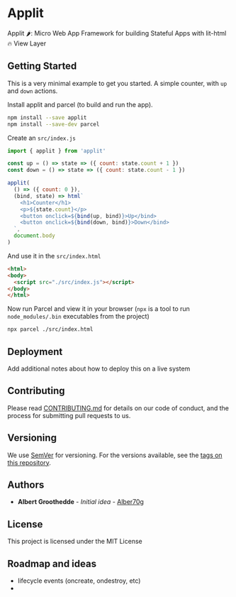 # Applit

Applit 🌶: Micro Web App Framework for building Stateful Apps with lit-html 🔥 View Layer

## Getting Started

This is a very minimal example to get you started. 
A simple counter, with `up` and `down` actions.

Install applit and parcel (to build and run the app).

```bash
npm install --save applit 
npm install --save-dev parcel
```

Create an `src/index.js`

```javascript
import { applit } from 'applit'

const up = () => state => ({ count: state.count + 1 })
const down = () => state => ({ count: state.count - 1 })

applit(
  () => ({ count: 0 }),
  (bind, state) => html`
    <h1>Counter</h1>
    <p>${state.count}</p>
    <button onclick=${bind(up, bind)}>Up</bind>
    <button onclick=${bind(down, bind)}>Down</bind>
  `,
  document.body
)

```

And use it in the `src/index.html`

```html
<html>
<body>
  <script src="./src/index.js"></script>
</body>
</html>
```

Now run Parcel and view it in your browser 
(`npx` is a tool to run `node_modules/.bin` executables from the project)

```bash
npx parcel ./src/index.html
```

## Deployment

Add additional notes about how to deploy this on a live system

## Contributing

Please read [CONTRIBUTING.md](https://gist.github.com/PurpleBooth/b24679402957c63ec426) for details on our code of conduct, and the process for submitting pull requests to us.

## Versioning

We use [SemVer](http://semver.org/) for versioning. For the versions available, see the [tags on this repository](https://github.com/your/project/tags). 

## Authors

* **Albert Groothedde** - *Initial idea* - [Alber70g](https://github.com/alber70g)

## License

This project is licensed under the MIT License

## Roadmap and ideas

* lifecycle events (oncreate, ondestroy, etc)
* 
